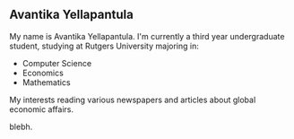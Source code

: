 ## Avantika Yellapantula

My name is Avantika Yellapantula. I'm currently a third year undergraduate student, studying at Rutgers University majoring in:

- Computer Science
- Economics
- Mathematics

My interests reading various newspapers and articles about global economic affairs.

blebh.
